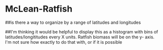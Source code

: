 # McLean-Ratfish

##is there a way to organize by a range of latitudes and longitudes

##I'm thinking it would be helpful to display this as a histogram with bins of latitudes/longititudes every X units. Ratfish biomass will be on the y- axis. I'm not sure how exactly to do that with, or if it is possible